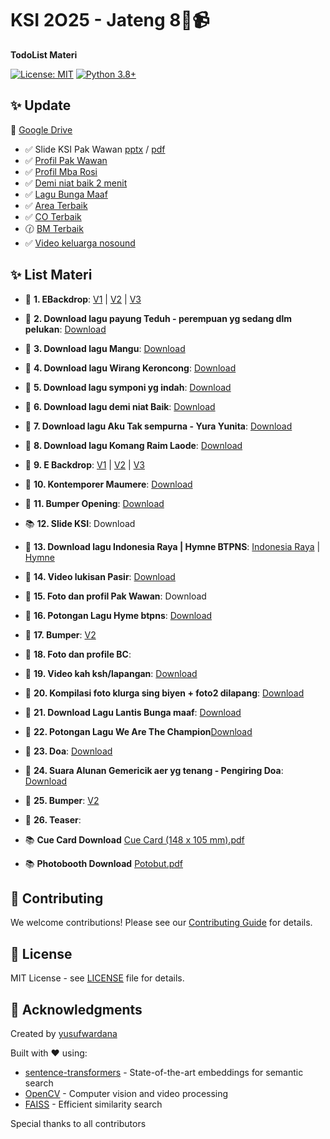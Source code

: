 # KSI 2O25 - Jateng 8🧠📹

**TodoList Materi**

[![License: MIT](https://img.shields.io/badge/License-MIT-yellow.svg)](https://opensource.org/licenses/MIT)
[![Python 3.8+](https://img.shields.io/badge/python-3.8+-blue.svg)](https://www.python.org/downloads/)

## ✨ Update
:file_folder: [Google Drive](https://drive.google.com/drive/folders/16gpEQj13v21CDyezynt9UpmV2JEhhawy?usp=sharing)
- :white_check_mark: Slide KSI Pak Wawan [pptx](https://docs.google.com/presentation/d/1zPZzV52MRLlI5Kg1NEuqBh2oTttAqxbr/edit?usp=drive_link&ouid=110123660097223716268&rtpof=true&sd=true) / [pdf](https://drive.google.com/file/d/1HUm7xMmIKdbYs03Dlh8aOtA1qFwLuggd/view?usp=sharing)
- :white_check_mark: [Profil Pak Wawan](https://drive.google.com/file/d/1Fs02E8Y0vlY0jloXQ8P30bVfn47ztDo8/view?usp=sharing)
- :white_check_mark: [Profil Mba Rosi](https://drive.google.com/file/d/10HhFaXxCsAxuqkuZ2qC3F7o-tHhdJP4B/view?usp=sharing)
- :white_check_mark: [Demi niat baik 2 menit](https://drive.google.com/file/d/1b4Rk49IxG34F16vKZsK3GsfMWvNUPITG/view?usp=sharing)
- :white_check_mark: [Lagu Bunga Maaf](https://drive.google.com/file/d/1jyUlGsujGkxxBNryqUbykF-q8dYh3qVt/view?usp=sharing)
- :white_check_mark: [Area Terbaik](https://drive.google.com/file/d/1qfuavAVApoq7-ogA31S9n7l6VMQ83_eP/view?usp=sharing)
- :white_check_mark: [CO Terbaik](https://drive.google.com/file/d/1sDZ_ReTZeED6gLtOiAS12YPqNve4hSyQ/view?usp=sharing)
- :clock130: [BM Terbaik]( https://drive.google.com/file/d/1CcUVIXYrAaM9JgECE-Fr4W_nQCpO5hxz/view?usp=drivesdk)
- :white_check_mark: [Video keluarga nosound](https://drive.google.com/file/d/1AxPrz0eBVg7WKjeERRFwo6HLtV5l9rZU/view?usp=sharing)


## ✨ List Materi

- 🎥 **1. EBackdrop**: [V1](https://drive.google.com/file/d/174nWcOppx4HmtSkz-Y-YfEKG-dQ2sGpi/view?usp=drive_link) | [V2](https://drive.google.com/file/d/1757rho6T7BO-jzZs6pPPBhh51kSe_GuN/view?usp=drivesdk) | [V3](https://drive.google.com/file/d/10hKlvKDnzAbo12o57lm2-HWZaSbHyYxt/view?usp=sharing) 
- 🎵 **2. Download lagu payung Teduh - perempuan yg sedang dlm pelukan**: [Download](https://drive.google.com/file/d/1wL7FAlF8ApWPrUnjhO0lGJymobOSW9QQ/view?usp=drive_link)
- 🎵 **3. Download lagu Mangu**:  [Download](https://drive.google.com/file/d/1Fvr3MgZ8xmR378OYxNjCexiSqNM2PT9i/view?usp=drive_link)
- 🎵 **4. Download lagu Wirang Keroncong**:  [Download](https://drive.google.com/file/d/1p6y0ytVNZgryNQyuAnYO1BS548Q5x-SX/view?usp=drive_link)
- 🎵 **5. Download lagu symponi yg indah**:  [Download](https://drive.google.com/file/d/1cVH5YqInpleWq48SHpm48JPBQYc_Hi4o/view?usp=drive_link)
- 🎵 **6. Download lagu demi niat Baik**:  [Download](https://drive.google.com/file/d/12nQGtNJEYa_6E_m7IjtsK91lV15TnWN6/view?usp=sharing)
- 🎵 **7. Download lagu Aku Tak sempurna - Yura Yunita**: [Download](https://drive.google.com/file/d/1AJCp_z5WCPM32I761SjDNO8OBq5k8nZu/view?usp=drive_link)
- 🎵 **8. Download lagu Komang Raim Laode**: [Download](https://drive.google.com/file/d/11X9BB2VTE-AZmoOzGyDDQm0HEF1BbWeW/view?usp=sharing)
- 🎥 **9. E Backdrop**: [V1](https://drive.google.com/file/d/174nWcOppx4HmtSkz-Y-YfEKG-dQ2sGpi/view?usp=drive_link) | [V2](https://drive.google.com/file/d/1757rho6T7BO-jzZs6pPPBhh51kSe_GuN/view?usp=drivesdk) | [V3](https://drive.google.com/file/d/10hKlvKDnzAbo12o57lm2-HWZaSbHyYxt/view?usp=sharing) 
- 🎵 **10. Kontemporer Maumere**: [Download](https://drive.google.com/file/d/1mG9U5xQII_ygsUyfhJVANm2qEIZC1bFj/view?usp=sharing)
- 🎥 **11. Bumper Opening**: [Download](https://drive.google.com/file/d/16rLyeoh4_f1FQ3eS-QtRC7aqwAzk_TqE/view?usp=drive_link) 
- 📚 **12. Slide KSI**: Download
- 🎥 **13. Download lagu Indonesia Raya | Hymne BTPNS**: [Indonesia Raya](https://drive.google.com/file/d/1ldDHVPoSxZY2sHfHitg-hi2zkqvK_KXP/view?usp=drive_link) | [Hymne](https://drive.google.com/file/d/1D8HpSv0tBojK18k8O7DkY-TIcbxj7GhP/view?usp=sharing)
- 🎥 **14. Video lukisan Pasir**: [Download](https://btpns.sharepoint.com/:v:/s/CORPORATECOMMUNICATION/EZaXF3nmq2BOlwuV9EaknFIBYnxkW5Ea9wbpjW-zzkpwzg?e=M8tbZ1)
- 🎥 **15. Foto dan profil Pak Wawan**: Download
- 🎥 **16. Potongan Lagu Hyme btpns**: [Download](https://drive.google.com/file/d/13ZZRABEacmhbVbjnJyYKcZTTHQE6rIWz/view?usp=sharing)
- 🎥 **17. Bumper**: [V2](https://drive.google.com/file/d/1757rho6T7BO-jzZs6pPPBhh51kSe_GuN/view?usp=drivesdk)
- 🎥 **18. Foto dan profile BC**:
- 🎥 **19. Video kah ksh/lapangan**: [Download](https://drive.google.com/drive/folders/16gpEQj13v21CDyezynt9UpmV2JEhhawy)
- 🎥 **20. Kompilasi foto klurga sing biyen + foto2 dilapang**: [Download](https://drive.google.com/file/d/1HLEwjKR7KqVlQ401aJhRCJja7yQ693kD/view?usp=sharing)
- 🎥 **21. Download Lagu Lantis Bunga maaf**: [Download](https://drive.google.com/file/d/1jyUlGsujGkxxBNryqUbykF-q8dYh3qVt/view?usp=sharing) 
- 🎥 **22. Potongan Lagu We Are The Champion**[Download](https://drive.google.com/file/d/17EXcZx-irCkbH5KdC5voxTPh-QxILcwQ/view?usp=sharing)
- 🎥 **23. Doa**: [Download](https://github.com/user-attachments/assets/0ffaf0c4-79b5-4999-b12e-5a4df563ce2a)
- 🎥 **24. Suara Alunan Gemericik aer yg tenang - Pengiring Doa**: [Download](https://drive.google.com/file/d/1TiScGH-pr1jVfgdwdVVzlDN_5yELymy8/view?usp=sharing)
- 🎥 **25. Bumper**: [V2](https://drive.google.com/file/d/1757rho6T7BO-jzZs6pPPBhh51kSe_GuN/view?usp=drivesdk)
- 🎥 **26. Teaser**: 

- 📚 **Cue Card Download** [Cue Card (148 x 105 mm).pdf](https://github.com/user-attachments/files/20665698/Cue.Card.148.x.105.mm.pdf)
- 📚 **Photobooth Download** [Potobut.pdf](https://github.com/user-attachments/files/20665702/Potobut.pdf)

## 🤝 Contributing

We welcome contributions! Please see our [Contributing Guide](CONTRIBUTING.md) for details.

## 📄 License

MIT License - see [LICENSE](LICENSE) file for details.

## 🙏 Acknowledgments

Created by [yusufwardana](https://github.com/yusufwardana)

Built with ❤️ using:
- [sentence-transformers](https://www.sbert.net/) - State-of-the-art embeddings for semantic search
- [OpenCV](https://opencv.org/) - Computer vision and video processing
- [FAISS](https://github.com/facebookresearch/faiss) - Efficient similarity search

Special thanks to all contributors
